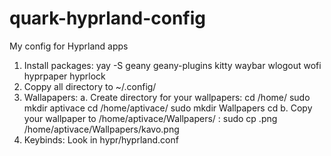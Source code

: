 # quark-hyprland-config
My config for Hyprland apps
1. Install packages:
  yay -S geany geany-plugins kitty waybar wlogout wofi hyprpaper hyprlock   
2. Coppy all directory to ~/.config/
3. Wallapapers:
   a. Create directory for your wallpapers:
     cd /home/
     sudo mkdir aptivace
     cd /home/aptivace/
     sudo mkdir Wallpapers
     cd
   b. Copy your wallpaper to /home/aptivace/Wallpapers/ :
     sudo cp <YOUR PICTURE>.png /home/aptivace/Wallpapers/kavo.png
4. Keybinds:
   Look in hypr/hyprland.conf
